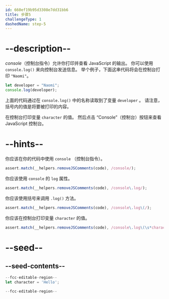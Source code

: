 ```yaml
---
id: 660ef19b95d3308e7dd31bb6
title: 步骤5
challengeType: 1
dashedName: step-5
---
```


# --description--

<dfn>console</dfn>（控制台指令）允许你打印并查看 JavaScript 的输出。 你可以使用 `console.log()` 来向控制台发送信息。 举个例子，下面这串代码将会在控制台打印 `"Naomi"`。

```js
let developer = "Naomi";
console.log(developer);
```

上面的代码通过在 `console.log()` 中的名称读取到了变量 `developer` 。 请注意，括号内的值是将要被打印的内容。

在控制台打印变量 `character` 的值。 然后点击 “Console”（控制台）按钮来查看 JavaScript 控制台。

# --hints--

你应该在你的代码中使用 `console` （控制台指令）。

```js
assert.match(__helpers.removeJSComments(code), /console/);
```

你应该使用 `console` 的 `log` 属性。

```js
assert.match(__helpers.removeJSComments(code), /console\.log/);
```

你应该使用括号来调用 `.log()` 方法。

```js
assert.match(__helpers.removeJSComments(code), /console\.log\(/);
```

你应该在控制台打印变量 `character` 的值。

```js
assert.match(__helpers.removeJSComments(code), /console\.log\(\s*character\s*\)/);
```


# --seed--

## --seed-contents--

```js
--fcc-editable-region--
let character = 'Hello';

--fcc-editable-region--
```
